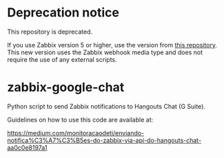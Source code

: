 # Deprecation notice

This repository is deprecated.

If you use Zabbix version 5 or higher, use the version from [this repository](https://github.com/thiagomdiniz/zabbix-google-chat-webhook). This new version uses the Zabbix webhook media type and does not require the use of any external scripts.

# zabbix-google-chat
Python script to send Zabbix notifications to Hangouts Chat (G Suite).

Guidelines on how to use this code are available at:

https://medium.com/monitoracaodeti/enviando-notifica%C3%A7%C3%B5es-do-zabbix-via-api-do-hangouts-chat-aa0c0e8197a1
